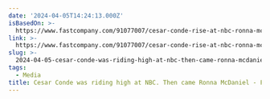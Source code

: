 ```yaml
---
date: '2024-04-05T14:24:13.000Z'
isBasedOn: >-
  https://www.fastcompany.com/91077007/cesar-conde-rise-at-nbc-ronna-mcdaniel-misfire
link: >-
  https://www.fastcompany.com/91077007/cesar-conde-rise-at-nbc-ronna-mcdaniel-misfire
slug: >-
  2024-04-05-cesar-conde-was-riding-high-at-nbc-then-came-ronna-mcdaniel-fast-company
tags:
  - Media
title: Cesar Conde was riding high at NBC. Then came Ronna McDaniel - Fast Company
---
```


